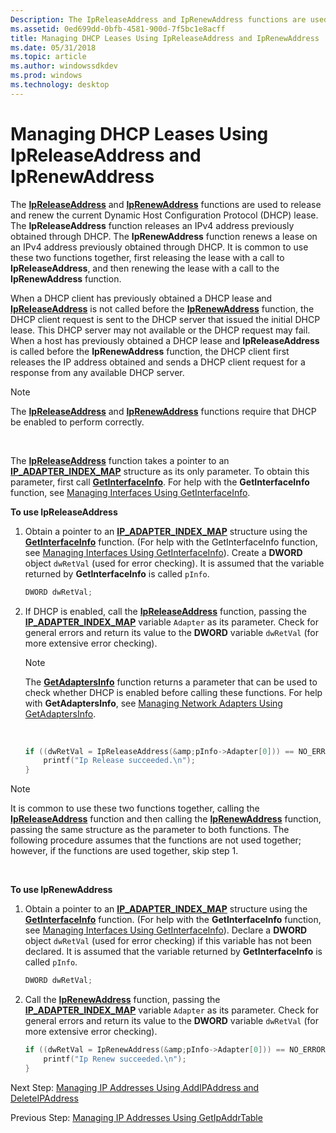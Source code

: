 ```yaml
---
Description: The IpReleaseAddress and IpRenewAddress functions are used to release and renew the current Dynamic Host Configuration Protocol (DHCP) lease.
ms.assetid: 0ed699dd-0bfb-4581-900d-7f5bc1e8acff
title: Managing DHCP Leases Using IpReleaseAddress and IpRenewAddress
ms.date: 05/31/2018
ms.topic: article
ms.author: windowssdkdev
ms.prod: windows
ms.technology: desktop
---
```


# Managing DHCP Leases Using IpReleaseAddress and IpRenewAddress

The [**IpReleaseAddress**](/windows/win32/Iphlpapi/nf-iphlpapi-ipreleaseaddress?branch=master) and [**IpRenewAddress**](/windows/win32/Iphlpapi/nf-iphlpapi-iprenewaddress?branch=master) functions are used to release and renew the current Dynamic Host Configuration Protocol (DHCP) lease. The **IpReleaseAddress** function releases an IPv4 address previously obtained through DHCP. The **IpRenewAddress** function renews a lease on an IPv4 address previously obtained through DHCP. It is common to use these two functions together, first releasing the lease with a call to **IpReleaseAddress**, and then renewing the lease with a call to the **IpRenewAddress** function.

When a DHCP client has previously obtained a DHCP lease and [**IpReleaseAddress**](/windows/win32/Iphlpapi/nf-iphlpapi-ipreleaseaddress?branch=master) is not called before the [**IpRenewAddress**](/windows/win32/Iphlpapi/nf-iphlpapi-iprenewaddress?branch=master) function, the DHCP client request is sent to the DHCP server that issued the initial DHCP lease. This DHCP server may not available or the DHCP request may fail. When a host has previously obtained a DHCP lease and **IpReleaseAddress** is called before the **IpRenewAddress** function, the DHCP client first releases the IP address obtained and sends a DHCP client request for a response from any available DHCP server.

> [!Note]  
> The [**IpReleaseAddress**](/windows/win32/Iphlpapi/nf-iphlpapi-ipreleaseaddress?branch=master) and [**IpRenewAddress**](/windows/win32/Iphlpapi/nf-iphlpapi-iprenewaddress?branch=master) functions require that DHCP be enabled to perform correctly.

 

The [**IpReleaseAddress**](/windows/win32/Iphlpapi/nf-iphlpapi-ipreleaseaddress?branch=master) function takes a pointer to an [**IP\_ADAPTER\_INDEX\_MAP**](/windows/win32/Ipexport/ns-ipexport-_ip_adapter_index_map?branch=master) structure as its only parameter. To obtain this parameter, first call [**GetInterfaceInfo**](/windows/win32/Iphlpapi/nf-iphlpapi-getinterfaceinfo?branch=master). For help with the **GetInterfaceInfo** function, see [Managing Interfaces Using GetInterfaceInfo](managing-interfaces-using-getinterfaceinfo.md).

**To use IpReleaseAddress**

1.  Obtain a pointer to an [**IP\_ADAPTER\_INDEX\_MAP**](/windows/win32/Ipexport/ns-ipexport-_ip_adapter_index_map?branch=master) structure using the [**GetInterfaceInfo**](/windows/win32/Iphlpapi/nf-iphlpapi-getinterfaceinfo?branch=master) function. (For help with the GetInterfaceInfo function, see [Managing Interfaces Using GetInterfaceInfo](managing-interfaces-using-getinterfaceinfo.md)). Create a **DWORD** object `dwRetVal` (used for error checking). It is assumed that the variable returned by **GetInterfaceInfo** is called `pInfo`.
    ```C++
    DWORD dwRetVal;
    
    ```

    

2.  If DHCP is enabled, call the [**IpReleaseAddress**](/windows/win32/Iphlpapi/nf-iphlpapi-ipreleaseaddress?branch=master) function, passing the [**IP\_ADAPTER\_INDEX\_MAP**](/windows/win32/Ipexport/ns-ipexport-_ip_adapter_index_map?branch=master) variable `Adapter` as its parameter. Check for general errors and return its value to the **DWORD** variable `dwRetVal` (for more extensive error checking).
    > [!Note]  
    > The [**GetAdaptersInfo**](/windows/win32/Iphlpapi/nf-iphlpapi-getadaptersinfo?branch=master) function returns a parameter that can be used to check whether DHCP is enabled before calling these functions. For help with **GetAdaptersInfo**, see [Managing Network Adapters Using GetAdaptersInfo](managing-network-adapters-using-getadaptersinfo.md).

     

    ```C++
    if ((dwRetVal = IpReleaseAddress(&amp;pInfo->Adapter[0])) == NO_ERROR) {
        printf("Ip Release succeeded.\n");
    }
    
    ```

    

> [!Note]  
> It is common to use these two functions together, calling the [**IpReleaseAddress**](/windows/win32/Iphlpapi/nf-iphlpapi-ipreleaseaddress?branch=master) function and then calling the [**IpRenewAddress**](/windows/win32/Iphlpapi/nf-iphlpapi-iprenewaddress?branch=master) function, passing the same structure as the parameter to both functions. The following procedure assumes that the functions are not used together; however, if the functions are used together, skip step 1.

 

**To use IpRenewAddress**

1.  Obtain a pointer to an [**IP\_ADAPTER\_INDEX\_MAP**](/windows/win32/Ipexport/ns-ipexport-_ip_adapter_index_map?branch=master) structure using the [**GetInterfaceInfo**](/windows/win32/Iphlpapi/nf-iphlpapi-getinterfaceinfo?branch=master) function. (For help with the **GetInterfaceInfo** function, see [Managing Interfaces Using GetInterfaceInfo](managing-interfaces-using-getinterfaceinfo.md)). Declare a **DWORD** object `dwRetVal` (used for error checking) if this variable has not been declared. It is assumed that the variable returned by **GetInterfaceInfo** is called `pInfo`.
    ```C++
    DWORD dwRetVal;
    
    ```

    

2.  Call the [**IpRenewAddress**](/windows/win32/Iphlpapi/nf-iphlpapi-iprenewaddress?branch=master) function, passing the [**IP\_ADAPTER\_INDEX\_MAP**](/windows/win32/Ipexport/ns-ipexport-_ip_adapter_index_map?branch=master) variable `Adapter` as its parameter. Check for general errors and return its value to the **DWORD** variable `dwRetVal` (for more extensive error checking).
    ```C++
    if ((dwRetVal = IpRenewAddress(&amp;pInfo->Adapter[0])) == NO_ERROR) {
        printf("Ip Renew succeeded.\n");
    }
    ```

    

Next Step: [Managing IP Addresses Using AddIPAddress and DeleteIPAddress](managing-ip-addresses-using-addipaddress-and-deleteipaddress.md)

Previous Step: [Managing IP Addresses Using GetIpAddrTable](managing-ip-addresses-using-getipaddrtable.md)

 

 



